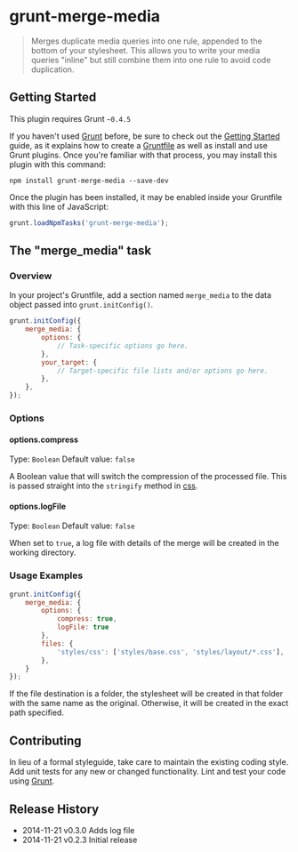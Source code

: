 # grunt-merge-media

> Merges duplicate media queries into one rule, appended to the bottom of your stylesheet. This allows you to write your media queries "inline" but still combine them into one rule to avoid code duplication.

## Getting Started
This plugin requires Grunt `~0.4.5`

If you haven't used [Grunt](http://gruntjs.com/) before, be sure to check out the [Getting Started](http://gruntjs.com/getting-started) guide, as it explains how to create a [Gruntfile](http://gruntjs.com/sample-gruntfile) as well as install and use Grunt plugins. Once you're familiar with that process, you may install this plugin with this command:

```shell
npm install grunt-merge-media --save-dev
```

Once the plugin has been installed, it may be enabled inside your Gruntfile with this line of JavaScript:

```js
grunt.loadNpmTasks('grunt-merge-media');
```

## The "merge_media" task

### Overview
In your project's Gruntfile, add a section named `merge_media` to the data object passed into `grunt.initConfig()`.

```js
grunt.initConfig({
	merge_media: {
		options: {
			// Task-specific options go here.
		},
		your_target: {
			// Target-specific file lists and/or options go here.
		},
	},
});
```

### Options

#### options.compress
Type: `Boolean`
Default value: `false`

A Boolean value that will switch the compression of the processed file. This is passed straight into the `stringify` method in [css](https://github.com/reworkcss/css).

#### options.logFile
Type: `Boolean`
Default value: `false`

When set to `true`, a log file with details of the merge will be created in the working directory.

### Usage Examples

```js
grunt.initConfig({
	merge_media: {
		options: {
			compress: true,
			logFile: true
		},
		files: {
			'styles/css': ['styles/base.css', 'styles/layout/*.css'],
		},
	}
});
```

If the file destination is a folder, the stylesheet will be created in that folder with the same name as the original. Otherwise, it will be created in the exact path specified.

## Contributing
In lieu of a formal styleguide, take care to maintain the existing coding style. Add unit tests for any new or changed functionality. Lint and test your code using [Grunt](http://gruntjs.com/).

## Release History
* 2014-11-21	v0.3.0	Adds log file
* 2014-11-21	v0.2.3	Initial release
